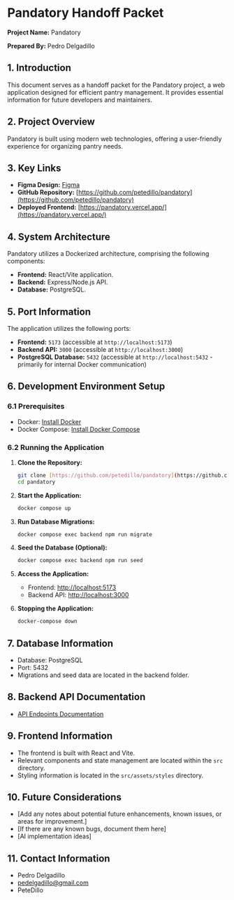 # Pandatory Handoff Packet

**Project Name:** Pandatory

**Prepared By:** Pedro Delgadillo

## 1. Introduction

This document serves as a handoff packet for the Pandatory project, a web application designed for efficient pantry management. It provides essential information for future developers and maintainers.

## 2. Project Overview

Pandatory is built using modern web technologies, offering a user-friendly experience for organizing pantry needs.

## 3. Key Links

* **Figma Design:** [Figma](https://www.figma.com/proto/O4NyxyuY00i7yA3y5uR5xD/Pandatory?node-id=0-1&t=qdDw0GWlaujflfIK-1)
* **GitHub Repository:** [https://github.com/petedillo/pandatory](https://github.com/petedillo/pandatory)
* **Deployed Frontend:** [https://pandatory.vercel.app/](https://pandatory.vercel.app/)

## 4. System Architecture

Pandatory utilizes a Dockerized architecture, comprising the following components:

* **Frontend:** React/Vite application.
* **Backend:** Express/Node.js API.
* **Database:** PostgreSQL.

## 5. Port Information

The application utilizes the following ports:

* **Frontend:** `5173` (accessible at `http://localhost:5173`)
* **Backend API:** `3000` (accessible at `http://localhost:3000`)
* **PostgreSQL Database:** `5432` (accessible at `http://localhost:5432` - primarily for internal Docker communication)

## 6. Development Environment Setup

### 6.1 Prerequisites

* Docker: [Install Docker](https://www.docker.com/)
* Docker Compose: [Install Docker Compose](https://docs.docker.com/compose/)

### 6.2 Running the Application

1.  **Clone the Repository:**

    ```bash
    git clone [https://github.com/petedillo/pandatory](https://github.com/petedillo/pandatory)
    cd pandatory
    ```

2.  **Start the Application:**

    ```bash
    docker compose up
    ```

3.  **Run Database Migrations:**

    ```bash
    docker compose exec backend npm run migrate
    ```

4.  **Seed the Database (Optional):**

    ```bash
    docker compose exec backend npm run seed
    ```

5.  **Access the Application:**

    * Frontend: [http://localhost:5173](http://localhost:5173)
    * Backend API: [http://localhost:3000](http://localhost:3000)

6.  **Stopping the Application:**

    ```bash
    docker-compose down
    ```

## 7. Database Information

* Database: PostgreSQL
* Port: 5432
* Migrations and seed data are located in the backend folder.

## 8. Backend API Documentation

* [API Endpoints Documentation](ENDPOINTS.md)

## 9. Frontend Information

* The frontend is built with React and Vite.
* Relevant components and state management are located within the `src` directory.
* Styling information is located in the `src/assets/styles` directory.

## 10. Future Considerations

* [Add any notes about potential future enhancements, known issues, or areas for improvement.]
* [If there are any known bugs, document them here]
* [AI implementation ideas]

## 11. Contact Information

* Pedro Delgadillo
* pedelgadillo@gmail.com
* PeteDillo